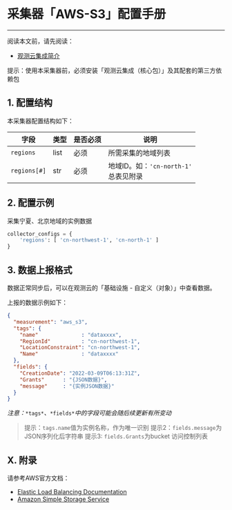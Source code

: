 # 采集器「AWS-S3」配置手册
---


阅读本文前，请先阅读：

- [观测云集成简介](/dataflux-func/script-market-guance-integration-intro)

提示：使用本采集器前，必须安装「观测云集成（核心包）」及其配套的第三方依赖包

## 1. 配置结构

本采集器配置结构如下：

| 字段         | 类型 | 是否必须 | 说明                                     |
| ------------ | ---- | -------- | ---------------------------------------- |
| `regions`    | list | 必须     | 所需采集的地域列表                       |
| `regions[#]` | str  | 必须     | 地域ID。如：`'cn-north-1'`<br>总表见附录 |

## 2. 配置示例

采集宁夏、北京地域的实例数据

```python
collector_configs = {
    'regions': [ 'cn-northwest-1', 'cn-north-1' ]
}
```

## 3. 数据上报格式

数据正常同步后，可以在观测云的「基础设施 - 自定义（对象）」中查看数据。

上报的数据示例如下：

```json
{
  "measurement": "aws_s3",
  "tags": {
    "name"              : "dataxxxx",
    "RegionId"          : "cn-northwest-1",
    "LocationConstraint": "cn-northwest-1",
    "Name"              : "dataxxxx"
  },
  "fields": {
    "CreationDate": "2022-03-09T06:13:31Z",
    "Grants"      : "{JSON数据}",
    "message"     : "{实例JSON数据}"
  }
}
```

*注意：*`*tags*`*、*`*fields*`*中的字段可能会随后续更新有所变动*

> 提示：`tags.name`值为实例名称，作为唯一识别
> 提示2：`fields.message`为JSON序列化后字符串
> 提示3: `fields.Grants`为bucket 访问控制列表

## X. 附录

请参考AWS官方文档：

- [Elastic Load Balancing Documentation](https://docs.aws.amazon.com/elasticloadbalancing/index.html)
- [Amazon Simple Storage Service](https://docs.aws.amazon.com/zh_cn/s3/index.html)
